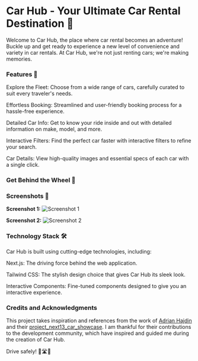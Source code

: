 # Car Hub - Your Ultimate Car Rental Destination 🚗
Welcome to Car Hub, the place where car rental becomes an adventure! Buckle up and get ready to experience a new level of convenience and variety in car rentals. At Car Hub, we're not just renting cars; we're making memories.

### Features 🌟
Explore the Fleet: Choose from a wide range of cars, carefully curated to suit every traveler's needs.

Effortless Booking: Streamlined and user-friendly booking process for a hassle-free experience.

Detailed Car Info: Get to know your ride inside and out with detailed information on make, model, and more.

Interactive Filters: Find the perfect car faster with interactive filters to refine your search.

Car Details: View high-quality images and essential specs of each car with a single click.

### Get Behind the Wheel 🚀


### Screenshots 📸
**Screenshot 1:**
![Screenshot 1](car_showcase/screenshots/image1.png)

**Screenshot 2:**
![Screenshot 2](car_showcase/screenshots/image2.png)

### Technology Stack 🛠
Car Hub is built using cutting-edge technologies, including:

Next.js: The driving force behind the web application.

Tailwind CSS: The stylish design choice that gives Car Hub its sleek look.

Interactive Components: Fine-tuned components designed to give you an interactive experience.

### Credits and Acknowledgments

This project takes inspiration and references from the work of [Adrian Hajdin](https://github.com/adrianhajdin) and their [project_next13_car_showcase](https://github.com/adrianhajdin/project_next13_car_showcase). I am thankful for their contributions to the development community, which have inspired and guided me during the creation of Car Hub.



Drive safely! 🚀🛣🚗
